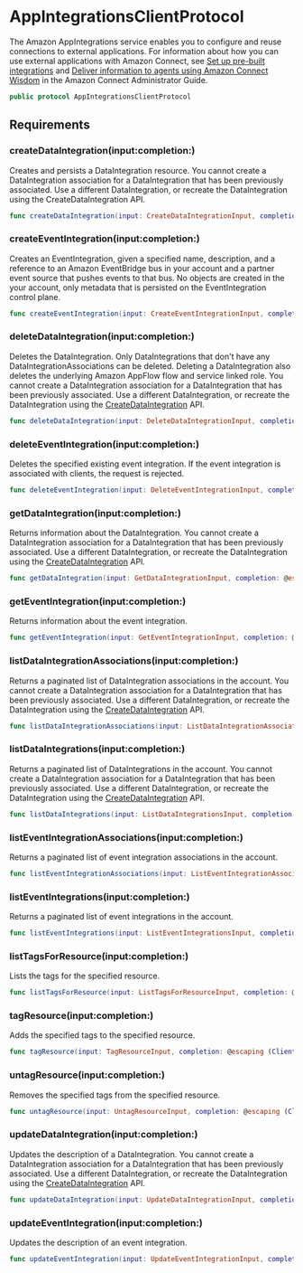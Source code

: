 # AppIntegrationsClientProtocol

The Amazon AppIntegrations service enables you to configure and reuse connections to external applications. For information about how you can use external applications with Amazon Connect, see [Set up pre-built integrations](https://docs.aws.amazon.com/connect/latest/adminguide/crm.html) and [Deliver information to agents using Amazon Connect Wisdom](https://docs.aws.amazon.com/connect/latest/adminguide/amazon-connect-wisdom.html) in the Amazon Connect Administrator Guide.

``` swift
public protocol AppIntegrationsClientProtocol 
```

## Requirements

### createDataIntegration(input:completion:)

Creates and persists a DataIntegration resource. You cannot create a DataIntegration association for a DataIntegration that has been previously associated. Use a different DataIntegration, or recreate the DataIntegration using the CreateDataIntegration API.

``` swift
func createDataIntegration(input: CreateDataIntegrationInput, completion: @escaping (ClientRuntime.SdkResult<CreateDataIntegrationOutputResponse, CreateDataIntegrationOutputError>) -> Void)
```

### createEventIntegration(input:completion:)

Creates an EventIntegration, given a specified name, description, and a reference to an Amazon EventBridge bus in your account and a partner event source that pushes events to that bus. No objects are created in the your account, only metadata that is persisted on the EventIntegration control plane.

``` swift
func createEventIntegration(input: CreateEventIntegrationInput, completion: @escaping (ClientRuntime.SdkResult<CreateEventIntegrationOutputResponse, CreateEventIntegrationOutputError>) -> Void)
```

### deleteDataIntegration(input:completion:)

Deletes the DataIntegration. Only DataIntegrations that don't have any DataIntegrationAssociations can be deleted. Deleting a DataIntegration also deletes the underlying Amazon AppFlow flow and service linked role. You cannot create a DataIntegration association for a DataIntegration that has been previously associated. Use a different DataIntegration, or recreate the DataIntegration using the [CreateDataIntegration](https://docs.aws.amazon.com/appintegrations/latest/APIReference/API_CreateDataIntegration.html) API.

``` swift
func deleteDataIntegration(input: DeleteDataIntegrationInput, completion: @escaping (ClientRuntime.SdkResult<DeleteDataIntegrationOutputResponse, DeleteDataIntegrationOutputError>) -> Void)
```

### deleteEventIntegration(input:completion:)

Deletes the specified existing event integration. If the event integration is associated with clients, the request is rejected.

``` swift
func deleteEventIntegration(input: DeleteEventIntegrationInput, completion: @escaping (ClientRuntime.SdkResult<DeleteEventIntegrationOutputResponse, DeleteEventIntegrationOutputError>) -> Void)
```

### getDataIntegration(input:completion:)

Returns information about the DataIntegration. You cannot create a DataIntegration association for a DataIntegration that has been previously associated. Use a different DataIntegration, or recreate the DataIntegration using the [CreateDataIntegration](https://docs.aws.amazon.com/appintegrations/latest/APIReference/API_CreateDataIntegration.html) API.

``` swift
func getDataIntegration(input: GetDataIntegrationInput, completion: @escaping (ClientRuntime.SdkResult<GetDataIntegrationOutputResponse, GetDataIntegrationOutputError>) -> Void)
```

### getEventIntegration(input:completion:)

Returns information about the event integration.

``` swift
func getEventIntegration(input: GetEventIntegrationInput, completion: @escaping (ClientRuntime.SdkResult<GetEventIntegrationOutputResponse, GetEventIntegrationOutputError>) -> Void)
```

### listDataIntegrationAssociations(input:completion:)

Returns a paginated list of DataIntegration associations in the account. You cannot create a DataIntegration association for a DataIntegration that has been previously associated. Use a different DataIntegration, or recreate the DataIntegration using the [CreateDataIntegration](https://docs.aws.amazon.com/appintegrations/latest/APIReference/API_CreateDataIntegration.html) API.

``` swift
func listDataIntegrationAssociations(input: ListDataIntegrationAssociationsInput, completion: @escaping (ClientRuntime.SdkResult<ListDataIntegrationAssociationsOutputResponse, ListDataIntegrationAssociationsOutputError>) -> Void)
```

### listDataIntegrations(input:completion:)

Returns a paginated list of DataIntegrations in the account. You cannot create a DataIntegration association for a DataIntegration that has been previously associated. Use a different DataIntegration, or recreate the DataIntegration using the [CreateDataIntegration](https://docs.aws.amazon.com/appintegrations/latest/APIReference/API_CreateDataIntegration.html) API.

``` swift
func listDataIntegrations(input: ListDataIntegrationsInput, completion: @escaping (ClientRuntime.SdkResult<ListDataIntegrationsOutputResponse, ListDataIntegrationsOutputError>) -> Void)
```

### listEventIntegrationAssociations(input:completion:)

Returns a paginated list of event integration associations in the account.

``` swift
func listEventIntegrationAssociations(input: ListEventIntegrationAssociationsInput, completion: @escaping (ClientRuntime.SdkResult<ListEventIntegrationAssociationsOutputResponse, ListEventIntegrationAssociationsOutputError>) -> Void)
```

### listEventIntegrations(input:completion:)

Returns a paginated list of event integrations in the account.

``` swift
func listEventIntegrations(input: ListEventIntegrationsInput, completion: @escaping (ClientRuntime.SdkResult<ListEventIntegrationsOutputResponse, ListEventIntegrationsOutputError>) -> Void)
```

### listTagsForResource(input:completion:)

Lists the tags for the specified resource.

``` swift
func listTagsForResource(input: ListTagsForResourceInput, completion: @escaping (ClientRuntime.SdkResult<ListTagsForResourceOutputResponse, ListTagsForResourceOutputError>) -> Void)
```

### tagResource(input:completion:)

Adds the specified tags to the specified resource.

``` swift
func tagResource(input: TagResourceInput, completion: @escaping (ClientRuntime.SdkResult<TagResourceOutputResponse, TagResourceOutputError>) -> Void)
```

### untagResource(input:completion:)

Removes the specified tags from the specified resource.

``` swift
func untagResource(input: UntagResourceInput, completion: @escaping (ClientRuntime.SdkResult<UntagResourceOutputResponse, UntagResourceOutputError>) -> Void)
```

### updateDataIntegration(input:completion:)

Updates the description of a DataIntegration. You cannot create a DataIntegration association for a DataIntegration that has been previously associated. Use a different DataIntegration, or recreate the DataIntegration using the [CreateDataIntegration](https://docs.aws.amazon.com/appintegrations/latest/APIReference/API_CreateDataIntegration.html) API.

``` swift
func updateDataIntegration(input: UpdateDataIntegrationInput, completion: @escaping (ClientRuntime.SdkResult<UpdateDataIntegrationOutputResponse, UpdateDataIntegrationOutputError>) -> Void)
```

### updateEventIntegration(input:completion:)

Updates the description of an event integration.

``` swift
func updateEventIntegration(input: UpdateEventIntegrationInput, completion: @escaping (ClientRuntime.SdkResult<UpdateEventIntegrationOutputResponse, UpdateEventIntegrationOutputError>) -> Void)
```
